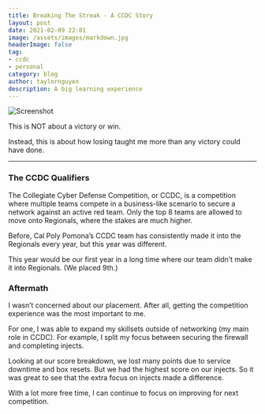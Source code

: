 ```yaml
---
title: Breaking The Streak - A CCDC Story
layout: post
date: 2021-02-09 22:01
image: /assets/images/markdown.jpg
headerImage: false
tag:
- ccdc
- personal
category: blog
author: taylornguyen
description: A big learning experience
---
```


![Screenshot](https://pbs.twimg.com/media/Eto4ErRUYAAaRSf?format=png&name=medium)

This is NOT about a victory or win.

Instead, this is about how losing taught me more than any victory could have done.

---

### The CCDC Qualifiers

The Collegiate Cyber Defense Competition, or CCDC, is a competition where multiple teams compete in a business-like scenario to secure a network against an active red team. Only the top 8 teams are allowed to move onto Regionals, where the stakes are much higher.

Before, Cal Poly Pomona’s CCDC team has consistently made it into the Regionals every year, but this year was different.

This year would be our first year in a long time where our team didn’t make it into Regionals. (We placed 9th.)

### Aftermath

I wasn’t concerned about our placement. After all, getting the competition experience was the most important to me.

For one, I was able to expand my skillsets outside of networking (my main role in CCDC). For example, I split my focus between securing the firewall and completing injects.

Looking at our score breakdown, we lost many points due to service downtime and box resets. But we had the highest score on our injects. So it was great to see that the extra focus on injects made a difference.

With a lot more free time, I can continue to focus on improving for next competition.
